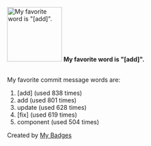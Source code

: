<img src="https://my-badges.github.io/my-badges/favorite-word.png" alt="My favorite word is &quot;[add]&quot;." title="My favorite word is &quot;[add]&quot;." width="128">
<strong>My favorite word is &quot;[add]&quot;.</strong>
<br><br>

My favorite commit message words are:

1. [add] (used 838 times)
2. add (used 801 times)
3. update (used 628 times)
4. [fix] (used 619 times)
5. component (used 504 times)


Created by <a href="https://github.com/my-badges/my-badges">My Badges</a>